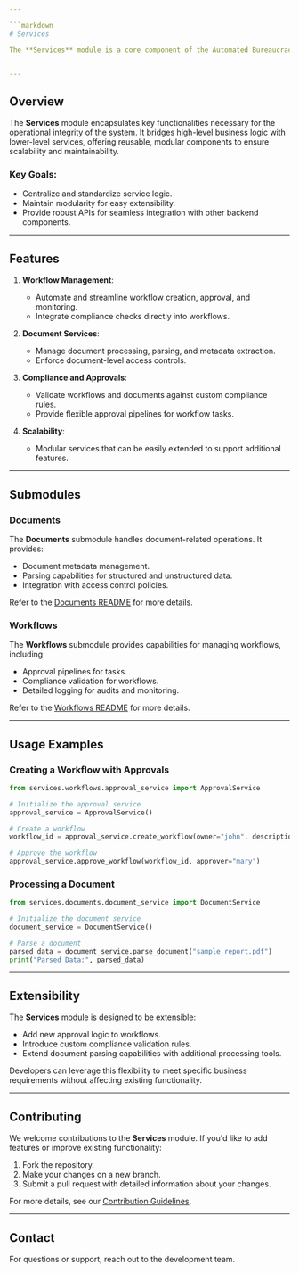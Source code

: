 ```yaml
---

```markdown
# Services

The **Services** module is a core component of the Automated Bureaucracy system. It provides business logic and operational capabilities for managing workflows, documents, and compliance-related tasks. This module acts as the backend's functional layer, ensuring seamless interactions between the system's middleware and analytics components.


---
```


## Overview

The **Services** module encapsulates key functionalities necessary for the operational integrity of the system. It bridges high-level business logic with lower-level services, offering reusable, modular components to ensure scalability and maintainability.

### Key Goals:
- Centralize and standardize service logic.
- Maintain modularity for easy extensibility.
- Provide robust APIs for seamless integration with other backend components.

---

## Features

1. **Workflow Management**:
   - Automate and streamline workflow creation, approval, and monitoring.
   - Integrate compliance checks directly into workflows.

2. **Document Services**:
   - Manage document processing, parsing, and metadata extraction.
   - Enforce document-level access controls.

3. **Compliance and Approvals**:
   - Validate workflows and documents against custom compliance rules.
   - Provide flexible approval pipelines for workflow tasks.

4. **Scalability**:
   - Modular services that can be easily extended to support additional features.

---

## Submodules

### Documents

The **Documents** submodule handles document-related operations. It provides:
- Document metadata management.
- Parsing capabilities for structured and unstructured data.
- Integration with access control policies.

Refer to the [Documents README](documents/README.md) for more details.

### Workflows

The **Workflows** submodule provides capabilities for managing workflows, including:
- Approval pipelines for tasks.
- Compliance validation for workflows.
- Detailed logging for audits and monitoring.

Refer to the [Workflows README](workflows/README.md) for more details.

---

## Usage Examples

### Creating a Workflow with Approvals

```python
from services.workflows.approval_service import ApprovalService

# Initialize the approval service
approval_service = ApprovalService()

# Create a workflow
workflow_id = approval_service.create_workflow(owner="john", description="Annual report review")

# Approve the workflow
approval_service.approve_workflow(workflow_id, approver="mary")
```

### Processing a Document

```python
from services.documents.document_service import DocumentService

# Initialize the document service
document_service = DocumentService()

# Parse a document
parsed_data = document_service.parse_document("sample_report.pdf")
print("Parsed Data:", parsed_data)
```

---

## Extensibility

The **Services** module is designed to be extensible:
- Add new approval logic to workflows.
- Introduce custom compliance validation rules.
- Extend document parsing capabilities with additional processing tools.

Developers can leverage this flexibility to meet specific business requirements without affecting existing functionality.

---

## Contributing

We welcome contributions to the **Services** module. If you'd like to add features or improve existing functionality:
1. Fork the repository.
2. Make your changes on a new branch.
3. Submit a pull request with detailed information about your changes.

For more details, see our [Contribution Guidelines](../../docs/CONTRIBUTING.md).

---

## Contact

For questions or support, reach out to the development team.